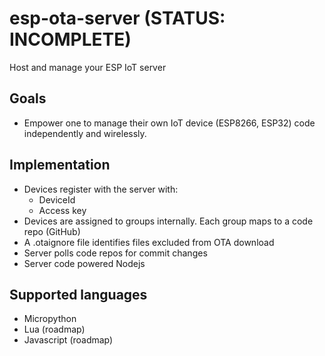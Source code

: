 # esp-ota-server (STATUS: INCOMPLETE)
Host and manage your ESP IoT server

## Goals
- Empower one to manage their own IoT device (ESP8266, ESP32) code independently and wirelessly.

## Implementation
- Devices register with the server with:
  - DeviceId
  - Access key
- Devices are assigned to groups internally. Each group maps to a code repo (GitHub) 
- A .otaignore file identifies files excluded from OTA download
- Server polls code repos for commit changes
- Server code powered Nodejs 

## Supported languages
- Micropython
- Lua (roadmap)
- Javascript (roadmap)
